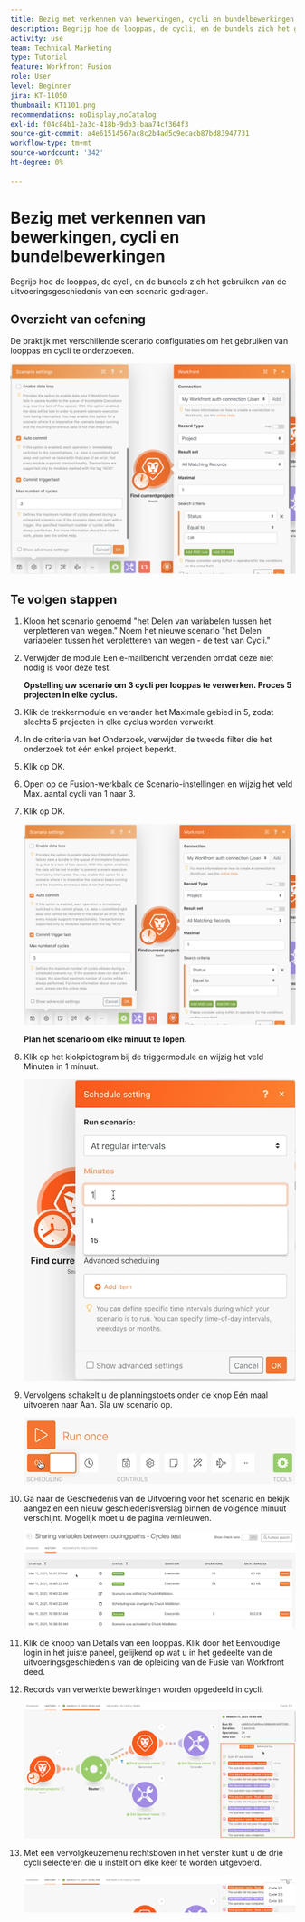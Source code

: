 ```yaml
---
title: Bezig met verkennen van bewerkingen, cycli en bundelbewerkingen
description: Begrijp hoe de looppas, de cycli, en de bundels zich het gebruiken van de uitvoeringsgeschiedenis van een scenario gedragen.
activity: use
team: Technical Marketing
type: Tutorial
feature: Workfront Fusion
role: User
level: Beginner
jira: KT-11050
thumbnail: KT1101.png
recommendations: noDisplay,noCatalog
exl-id: f04c84b1-2a3c-418b-9db3-baa74cf364f3
source-git-commit: a4e61514567ac8c2b4ad5c9ecacb87bd83947731
workflow-type: tm+mt
source-wordcount: '342'
ht-degree: 0%

---
```


# Bezig met verkennen van bewerkingen, cycli en bundelbewerkingen

Begrijp hoe de looppas, de cycli, en de bundels zich het gebruiken van de uitvoeringsgeschiedenis van een scenario gedragen.

## Overzicht van oefening

De praktijk met verschillende scenario configuraties om het gebruiken van looppas en cycli te onderzoeken.

![Bezig met verkennen van uitvoercycli en bundels Afbeelding 1](../12-exercises/assets/exploring-runs-cycles-and-bundles-walkthrough-1.png)

## Te volgen stappen

1. Kloon het scenario genoemd &quot;het Delen van variabelen tussen het verpletteren van wegen.&quot; Noem het nieuwe scenario &quot;het Delen variabelen tussen het verpletteren van wegen - de test van Cycli.&quot;
1. Verwijder de module Een e-mailbericht verzenden omdat deze niet nodig is voor deze test.

   **Opstelling uw scenario om 3 cycli per looppas te verwerken. Proces 5 projecten in elke cyclus.**

1. Klik de trekkermodule en verander het Maximale gebied in 5, zodat slechts 5 projecten in elke cyclus worden verwerkt.
1. In de criteria van het Onderzoek, verwijder de tweede filter die het onderzoek tot één enkel project beperkt.
1. Klik op OK.

1. Open op de Fusion-werkbalk de Scenario-instellingen en wijzig het veld Max. aantal cycli van 1 naar 3.
1. Klik op OK.

   ![Bezig met verkennen van uitvoercycli en bundels Afbeelding 1](../12-exercises/assets/exploring-runs-cycles-and-bundles-walkthrough-1.png)


   **Plan het scenario om elke minuut te lopen.**

1. Klik op het klokpictogram bij de triggermodule en wijzig het veld Minuten in 1 minuut.

   ![Bezig met verkennen van uitvoercycli en bundels Afbeelding 2](../12-exercises/assets/exploring-runs-cycles-and-bundles-walkthrough-2.png)

1. Vervolgens schakelt u de planningstoets onder de knop Eén maal uitvoeren naar Aan. Sla uw scenario op.

   ![Bezig met verkennen van uitvoercycli en bundels Afbeelding 3](../12-exercises/assets/exploring-runs-cycles-and-bundles-walkthrough-3.png)

1. Ga naar de Geschiedenis van de Uitvoering voor het scenario en bekijk aangezien een nieuw geschiedenisverslag binnen de volgende minuut verschijnt. Mogelijk moet u de pagina vernieuwen.

   ![Bezig met verkennen van uitvoercycli en bundels Afbeelding 1](../12-exercises/assets/exploring-runs-cycles-and-bundles-walkthrough-4.png)

1. Klik de knoop van Details van een looppas. Klik door het Eenvoudige login in het juiste paneel, gelijkend op wat u in het gedeelte van de uitvoeringsgeschiedenis van de opleiding van de Fusie van Workfront deed.
1. Records van verwerkte bewerkingen worden opgedeeld in cycli.

   ![Bezig met verkennen van uitvoercycli en bundels Afbeelding 5](../12-exercises/assets/exploring-runs-cycles-and-bundles-walkthrough-5.png)

1. Met een vervolgkeuzemenu rechtsboven in het venster kunt u de drie cycli selecteren die u instelt om elke keer te worden uitgevoerd.

   ![Bezig met verkennen van uitvoercycli en bundels Afbeelding 6](../12-exercises/assets/exploring-runs-cycles-and-bundles-walkthrough-6.png)
